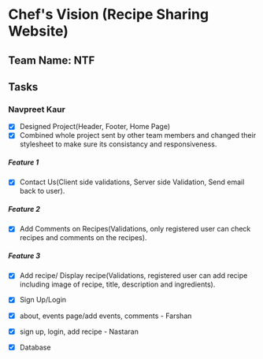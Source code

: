 # Chef's Vision (Recipe Sharing Website)
## Team Name: NTF
## Tasks

### Navpreet Kaur
- [x] Designed Project(Header, Footer, Home Page)
- [x] Combined whole project sent by other team members and changed their stylesheet to make sure its consistancy and responsiveness.
##### Feature 1
- [x] Contact Us(Client side validations, Server side Validation, Send email back to user).
##### Feature 2
- [x] Add Comments on Recipes(Validations, only registered user can check recipes and comments on the recipes).
##### Feature 3
- [x] Add recipe/ Display recipe(Validations, registered user can add recipe including image of recipe, title, description and ingredients).
- [x] Sign Up/Login




  
- [x] about, events page/add events, comments - Farshan
- [x] sign up, login, add recipe - Nastaran
- [x] Database


